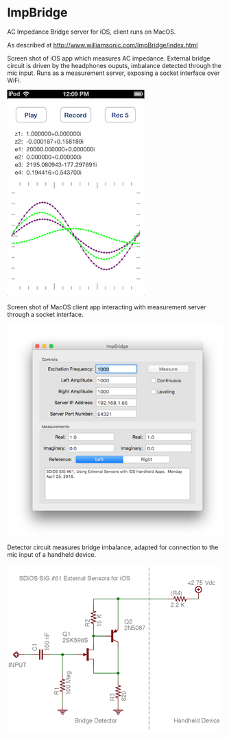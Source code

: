 # ImpBridge
AC Impedance Bridge server for iOS, client runs on MacOS.

As described at http://www.williamsonic.com/ImpBridge/index.html

Screen shot of iOS app which measures AC impedance.  External bridge circuit is driven by the headphones ouputs, imbalance detected through the mic input.  Runs as a measurement server, exposing a socket interface over WiFi.

![iOS Screen Capture](iOS-ImpBridge.png "iOS ImpBridge")

Screen shot of MacOS client app interacting with measurement server through a socket interface.

![MacOS Screen Capture](MacOS-ImpBridge.png "MacOS ImpBridge")

Detector circuit measures bridge imbalance, adapted for connection to the mic input of a handheld device.

![Bridge Detector Circuit](Schematic.png "Detector Schematic")
